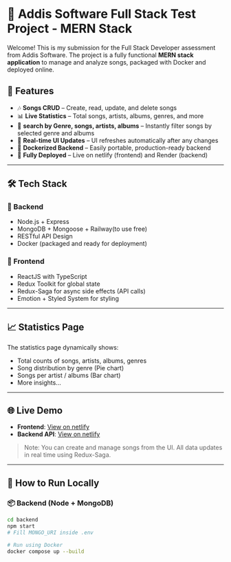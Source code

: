 # 🎵 Addis Software Full Stack Test Project - MERN Stack

Welcome! This is my submission for the Full Stack Developer assessment from Addis Software. The project is a fully functional **MERN stack application** to manage and analyze songs, packaged with Docker and deployed online.

## 📌 Features

- 🎶 **Songs CRUD** – Create, read, update, and delete songs
- 📊 **Live Statistics** – Total songs, artists, albums, genres, and more
- 🔎 **search by Genre, songs, artists, albums** – Instantly filter songs by selected genre and albums
- 🔁 **Real-time UI Updates** – UI refreshes automatically after any changes
- 🐳 **Dockerized Backend** – Easily portable, production-ready backend
- 🚀 **Fully Deployed** – Live on netlify (frontend) and Render (backend)

---

## 🛠 Tech Stack

### 🔧 Backend
- Node.js + Express
- MongoDB + Mongoose + Railway(to use free)
- RESTful API Design
- Docker (packaged and ready for deployment)

### 🎨 Frontend
- ReactJS with TypeScript
- Redux Toolkit for global state
- Redux-Saga for async side effects (API calls)
- Emotion + Styled System for styling

---

## 📈 Statistics Page

The statistics page dynamically shows:
- Total counts of songs, artists, albums, genres
- Song distribution by genre (Pie chart)
- Songs per artist / albums (Bar chart)
- More insights...

---

## 🌐 Live Demo

- **Frontend**: [View on netlify](https://songmanagement1.netlify.app)
- **Backend API**:  [View on netlify](https://songmanagemnt.onrender.com/api/songs)
> Note: You can create and manage songs from the UI. All data updates in real time using Redux-Saga.

---

## 🧪 How to Run Locally

### 📦 Backend (Node + MongoDB)

```bash
cd backend
npm start   
# Fill MONGO_URI inside .env

# Run using Docker
docker compose up --build
